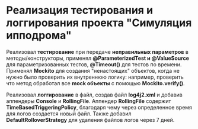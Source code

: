 # Реализация тестирования и логгирования проекта "Симуляция ипподрома"

Реализовал **тестирование** при передаче **неправильных параметров** в методы/конструкторы, применял **@ParameterizedTest и @ValueSource** для параметризованных тестов, **@Timeout()** для тестов по времени. Применял **Mockito** для создания "ненастоящих" объектов, когда не нужно было проверить их внутреннюю логику: например, проверить что метод обработал все **mock объекты** с помощью **Mockito.verify()**.

Реализовал **логгирование** в файл, создав файл **log4j2.xml** и добавив аппендеры **Console** и **RollingFile**. Аппендер **RollingFile** содержит **TimeBasedTriggeringPolicy**, благодаря чему через определенное время для логов создается новый файл. Также добавил **DefaultRolloverStrategy** для удаления файлов логов через 7 дней.
